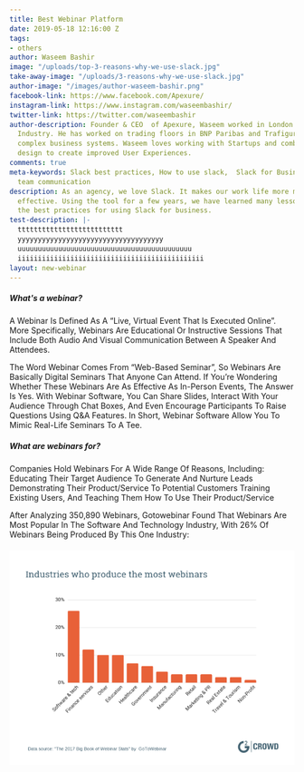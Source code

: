 ```yaml
---
title: Best Webinar Platform
date: 2019-05-18 12:16:00 Z
tags:
- others
author: Waseem Bashir
image: "/uploads/top-3-reasons-why-we-use-slack.jpg"
take-away-image: "/uploads/3-reasons-why-we-use-slack.jpg"
author-image: "/images/author-waseem-bashir.png"
facebook-link: https://www.facebook.com/Apexure/
instagram-link: https://www.instagram.com/waseembashir/
twitter-link: https://twitter.com/waseembashir
author-description: Founder & CEO  of Apexure, Waseem worked in London’s Financial
  Industry. He has worked on trading floors in BNP Paribas and Trafigura, developing
  complex business systems. Waseem loves working with Startups and combines data and
  design to create improved User Experiences.
comments: true
meta-keywords: Slack best practices, How to use slack,  Slack for Business, Slack
  team communication
description: As an agency, we love Slack. It makes our work life more manageable and
  effective. Using the tool for a few years, we have learned many lessons and share
  the best practices for using Slack for business.
test-description: |-
  tttttttttttttttttttttttttt
  yyyyyyyyyyyyyyyyyyyyyyyyyyyyyyyyyyyy
  uuuuuuuuuuuuuuuuuuuuuuuuuuuuuuuuuuuuuuuuuuu
  iiiiiiiiiiiiiiiiiiiiiiiiiiiiiiiiiiiiiiiiiiiiii
layout: new-webinar
---
```


##### What's a webinar?


A Webinar Is Defined As A “Live, Virtual Event That Is Executed Online”. More Specifically, Webinars Are Educational Or Instructive Sessions That Include Both Audio And Visual Communication Between A Speaker And Attendees. 

The Word Webinar Comes From “Web-Based Seminar”, So Webinars Are Basically Digital Seminars That Anyone Can Attend. If You’re Wondering Whether These Webinars Are As Effective As In-Person Events, The Answer Is Yes. With Webinar Software, You Can Share Slides, Interact With Your Audience Through Chat Boxes, And Even Encourage Participants To Raise Questions Using Q&A Features. In Short, Webinar Software Allow You To Mimic Real-Life Seminars To A Tee.


##### What are webinars for?


Companies Hold Webinars For A Wide Range Of Reasons, Including:
        Educating Their Target Audience To Generate And Nurture Leads
        Demonstrating Their Product/Service To Potential Customers
        Training Existing Users, And Teaching Them How To Use Their Product/Service

After Analyzing 350,890 Webinars, Gotowebinar Found That Webinars Are Most Popular In The Software And Technology Industry, With 26% Of Webinars Being Produced By This One Industry:

###### ![why-we-use-slack.jpg](images/pastedimage.png)
 
 
